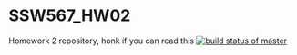 # SSW567_HW02
Homework 2 repository, honk if you can read this
[![build status of master](https://travis-ci.org/Mako227/SSW567_HW02.svg?branch=main)](https://travis-ci.org/Mako227/SSW567_HW02)
